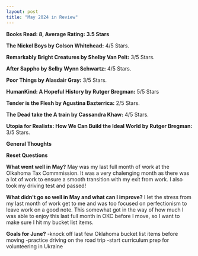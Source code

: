 ```yaml
---
layout: post
title: "May 2024 in Review"
---
```


**Books Read: 8, Average Rating: 3.5 Stars**

**The Nickel Boys by Colson Whitehead:**  4/5 Stars.

**Remarkably Bright Creatures by Shelby Van Pelt:**  3/5 Stars. 

**After Sappho by Selby Wynn Schwartz:** 4/5 Stars. 

**Poor Things by Alasdair Gray:** 3/5 Stars.

**HumanKind: A Hopeful History by Rutger Bregman:** 5/5 Stars

**Tender is the Flesh by Agustina Bazterrica:** 2/5 Stars.

**The Dead take the A train by Cassandra Khaw:** 4/5 Stars.

**Utopia for Realists: How We Can Build the Ideal World by Rutger Bregman:** 3/5 Stars.


**General Thoughts**

**Reset Questions**

**What went well in May?**
May was my last full month of work at the Olkahoma Tax Commmission. It was a very chalenging month as there was a lot of work to ensure a smooth transition with my exit from work. I also took my driving test and passed!

**What didn't go so well in May and what can I improve?**
I let the stress from my last month of work get to me and was too focused on perfectionism to leave work on a good note. This somewhat got in the way of how much I was able to enjoy this last full month in OKC before I move, so I want to make sure I hit my bucket list items.

**Goals for June?**
-knock off last few Oklahoma bucket list items before moving
-practice driving on the road trip
-start curriculum prep for volunteering in Ukraine

